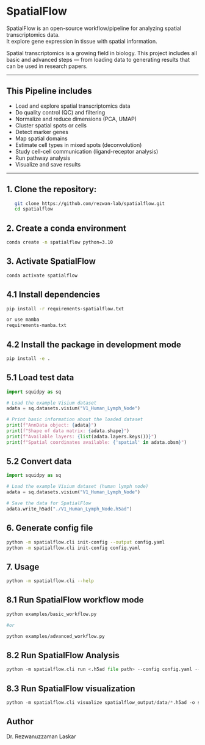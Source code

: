 # SpatialFlow

SpatialFlow is an open-source workflow/pipeline for analyzing spatial transcriptomics data.  
It explore gene expression in tissue with spatial information.

Spatial transcriptomics is a growing field in biology.
This project includes all basic and advanced steps — from loading data to generating results that can be used in research papers.

---

## This Pipeline includes

* Load and explore spatial transcriptomics data  
* Do quality control (QC) and filtering  
* Normalize and reduce dimensions (PCA, UMAP)  
* Cluster spatial spots or cells  
* Detect marker genes  
* Map spatial domains  
* Estimate cell types in mixed spots (deconvolution)  
* Study cell-cell communication (ligand-receptor analysis)  
* Run pathway analysis  
* Visualize and save results

---
## 1. Clone the repository:

```bash
   git clone https://github.com/rezwan-lab/spatialflow.git
   cd spatialflow
```

## 2. Create a conda environment
```bash
conda create -n spatialflow python=3.10
```

## 3. Activate SpatialFlow
```bash
conda activate spatialflow
```

## 4.1 Install dependencies
```bash
pip install -r requirements-spatialflow.txt

or use mamba
requirements-mamba.txt

```
## 4.2 Install the package in development mode
```bash
pip install -e .
```


## 5.1 Load test data
```python
import squidpy as sq

# Load the example Visium dataset
adata = sq.datasets.visium("V1_Human_Lymph_Node")

# Print basic information about the loaded dataset
print(f"AnnData object: {adata}")
print(f"Shape of data matrix: {adata.shape}")
print(f"Available layers: {list(adata.layers.keys())}")
print(f"Spatial coordinates available: {'spatial' in adata.obsm}")
```

## 5.2 Convert data
```python
import squidpy as sq

# Load the example Visium dataset (human lymph node)
adata = sq.datasets.visium("V1_Human_Lymph_Node")

# Save the data for SpatialFlow
adata.write_h5ad("./V1_Human_Lymph_Node.h5ad")
```

## 6. Generate config file
```bash
python -m spatialflow.cli init-config --output config.yaml
python -m spatialflow.cli init-config config.yaml
```
## 7. Usage
```bash
python -m spatialflow.cli --help
```

## 8.1 Run SpatialFlow workflow mode
```bash
python examples/basic_workflow.py

#or

python examples/advanced_workflow.py
```
## 8.2 Run SpatialFlow Analysis
```python
python -m spatialflow.cli run <.h5ad file path> --config config.yaml --output-dir spatialflow_output
```

## 8.3 Run SpatialFlow visualization

```python
python -m spatialflow.cli visualize spatialflow_output/data/*.h5ad -o spatialflow_output/figures
```

## Author

Dr. Rezwanuzzaman Laskar
